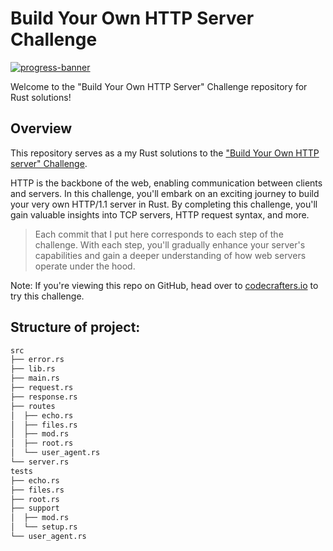 # Build Your Own HTTP Server Challenge

[![progress-banner](https://backend.codecrafters.io/progress/http-server/76effb18-7490-4be4-be46-f3e2a01cd92c)](https://app.codecrafters.io/users/codecrafters-bot?r=2qF)

Welcome to the "Build Your Own HTTP Server" Challenge repository for Rust solutions!

## Overview

This repository serves as a my Rust solutions to the ["Build Your Own HTTP server" Challenge](https://app.codecrafters.io/courses/http-server/overview).

HTTP is the backbone of the web, enabling communication between clients and servers.
In this challenge, you'll embark on an exciting journey to build your very own HTTP/1.1 server in Rust.
By completing this challenge, you'll gain valuable insights into TCP servers, HTTP request syntax, and more.

>Each commit that I put here corresponds to each step of the challenge.
With each step, you'll gradually enhance your server's capabilities and gain a deeper understanding of how web servers operate under the hood.

Note: If you're viewing this repo on GitHub, head over to
[codecrafters.io](https://codecrafters.io) to try this challenge.

## Structure of project:
```bash
src
├── error.rs
├── lib.rs
├── main.rs
├── request.rs
├── response.rs
├── routes
│  ├── echo.rs
│  ├── files.rs
│  ├── mod.rs
│  ├── root.rs
│  └── user_agent.rs
└── server.rs
tests
├── echo.rs
├── files.rs
├── root.rs
├── support
│  ├── mod.rs
│  └── setup.rs
└── user_agent.rs
```